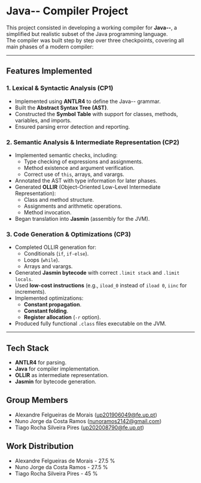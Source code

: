 # Java-- Compiler Project

This project consisted in developing a working compiler for **Java--**, a simplified but realistic subset of the Java programming language.  
The compiler was built step by step over three checkpoints, covering all main phases of a modern compiler:

---

## Features Implemented

### 1. **Lexical & Syntactic Analysis (CP1)**
- Implemented using **ANTLR4** to define the Java-- grammar.
- Built the **Abstract Syntax Tree (AST)**.
- Constructed the **Symbol Table** with support for classes, methods, variables, and imports.
- Ensured parsing error detection and reporting.

### 2. **Semantic Analysis & Intermediate Representation (CP2)**
- Implemented semantic checks, including:
  - Type checking of expressions and assignments.
  - Method existence and argument verification.
  - Correct use of `this`, arrays, and varargs.
- Annotated the AST with type information for later phases.
- Generated **OLLIR** (Object-Oriented Low-Level Intermediate Representation):
  - Class and method structure.
  - Assignments and arithmetic operations.
  - Method invocation.
- Began translation into **Jasmin** (assembly for the JVM).

### 3. **Code Generation & Optimizations (CP3)**
- Completed OLLIR generation for:
  - Conditionals (`if`, `if-else`).
  - Loops (`while`).
  - Arrays and varargs.
- Generated **Jasmin bytecode** with correct `.limit stack` and `.limit locals`.
- Used **low-cost instructions** (e.g., `iload_0` instead of `iload 0`, `iinc` for increments).
- Implemented optimizations:
  - **Constant propagation**.
  - **Constant folding**.
  - **Register allocation** (`-r` option).
- Produced fully functional `.class` files executable on the JVM.

---

## Tech Stack
- **ANTLR4** for parsing.
- **Java** for compiler implementation.
- **OLLIR** as intermediate representation.
- **Jasmin** for bytecode generation.


## Group Members 

- Alexandre Felgueiras de Morais (up201906049@fe.up.pt)
- Nuno Jorge da Costa Ramos (nunoramos2142@gmail.com)
- Tiago Rocha Silveira Pires (up202008790@fe.up.pt)

## Work Distribution

- Alexandre Felgueiras de Morais - 27.5 %
- Nuno Jorge da Costa Ramos - 27.5 %
- Tiago Rocha Silveira Pires - 45 %
